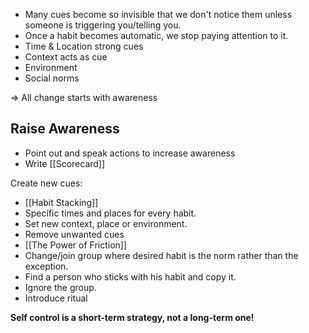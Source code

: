 - Many cues become so invisible that we don't notice them unless someone is triggering you/telling you.
- Once a habit becomes automatic, we stop paying attention to it.
- Time & Location strong cues
- Context acts as cue
- Environment
- Social norms

$\Rightarrow$ All change starts with awareness

## Raise Awareness
- Point out and speak actions to increase awareness
- Write [[Scorecard]] 

Create new cues:
- [[Habit Stacking]] 
- Specific times and places for every habit.
- Set new context, place or environment.
- Remove unwanted cues
- [[The Power of Friction]]
- Change/join group where desired habit is the norm rather than the exception.
- Find a person who sticks with his habit and copy it.
- Ignore the group.
- Introduce ritual


**Self control is a short-term strategy, not a long-term one!** 


